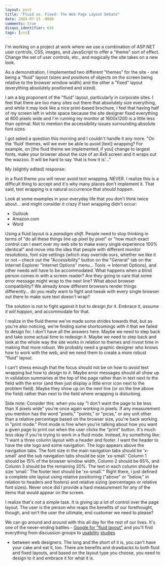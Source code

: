 ```yaml
---
layout: post
title: "Fluid vs. Fixed: The Web Page Layout Debate"
date: 2004-07-15 -0800
comments: true
disqus_identifier: 616
tags: [css]
---
```

I'm working on a project at work where we use a combination of ASP.NET
user controls, CSS, images, and JavaScript to offer a "theme" sort of
effect. Change the set of user controls, etc., and magically the site
takes on a new look.

 As a demonstration, I implemented two different "themes" for the site -
one being a "fluid" layout (sizes and positions of objects on the screen
being relative to the browser window width) and the other a "fixed"
layout (everything absolutely positioned and sized).

 I am a big proponent of the "fluid" layout, particularly in corporate
sites. I feel that there are too many sites out there that absolutely
size everything, and while it may look like a nice print-based brochure,
I feel that having half of my screen left in white space because the
site designer fixed everything at 800 pixels wide and I'm running my
monitor at 1600x1200 is a little less than optimal. Not to mention the
accessibility issues surrounding absolute font sizes.

 I got asked a question this morning and I couldn't handle it any more.
"On the 'fluid' themes, will we ever be able to avoid [text] wrapping?
For example, on [the fluid theme we implemented, if you] change to
largest fonts, make your browser about the size of an 8x6 screen and it
wraps out the wazzoo. It will be hard to say 'that is how it is'..."

 My (slightly edited) response:

 In a fluid theme you will never avoid text wrapping. NEVER. I realize
this is a difficult thing to accept and it's why many places don't
implement it. That said, text wrapping is a natural occurrence that
*should happen*.

 Look at some examples in your everyday life that you don't think twice
about... and might consider it crazy if text wrapping didn't occur:

- Outlook
- Amazon.com
- Word

 Using a fluid layout is a *paradigm shift*. People need to stop
thinking in terms of "do all these things line up pixel by pixel" or
"how much exact control can I exert over my web site to make every
single experience 100% identical" and move into the idea that people
with different monitor resolutions, font size settings (which may
override ours, whether we like it or not – check out the "Accessibility"
button on the "General" tab on the Internet Explorer "Internet Options"
menu... Tools -\> Internet Options), and other needs will have to be
accommodated. What happens when a blind person comes in with a screen
reader? Are they going to care that some error message might wrap to the
next line? What about browser compatibility? We already know different
browsers render things differently... do you really want to fight and
tweak with every single browser out there to make sure text doesn't
wrap?

 The solution is not to fight against it but to *design for it*. Embrace
it, *assume it will happen*, and accommodate for that.

 I realize in the fluid theme we've made some strides towards that, but
as you're also noticing, we're finding some shortcomings with it that we
failed to design for. I don't have all the answers here. Maybe we need
to step back and take some actual time to redesign it. Maybe we need to
step back and look at the whole way the site works in relation to themes
and invest time in making that more robust. We probably need a graphic
designer who knows how to work with the web, and we need them to create
a more robust "fluid" layout.

 I can't stress enough that the focus should not be on how to *avoid*
text wrapping but how to *design to it*. Maybe error messages should all
show up in validation summaries at the top of the page rather than in
text next to the field with the error (and then just display a little
error icon next to the problem field). Maybe they show up on the next
line (or on the line above the field) rather than next to the field
where wrapping is disturbing.

 Side note: Consider this: when you say "I don't want the page to be
less than X pixels wide" you're once again working in pixels. If any
measurement you mention has the word "pixels," "points," or "picas," or
any unit other than a relative percentage based on the browser size,
you're back working in "print mode." Print mode is fine when you're
talking about how you want a given page to print out when the user
clicks the "print" button. It's much less okay if you're trying to work
in a fluid mode. Instead, try something like: "I want a three column
layout with a header and footer. I want the header to have the site logo
and some navigation. The logo appears above the navigation tabs. The
font size in the main navigation tabs should be 'x-small' and the sub
navigation tabs should be size 'xx-small.' Column 1 should be 15% of the
browser window width, Column 2 should be 65%, and Column 3 should be the
remaining 20%. The text in each column should be size 'small.' The
footer text should be 'xx-small.'" Right there, I just defined a
complete site layout using relative positioning ("above" or "below," in
relation to headers and footers) and relative sizing (percentages or
relative font sizes). Never once did I provide a hard measurement for
any of the items that would appear on the screen.

 I realize that's *not* a simple task. It is giving up a lot of control
over the page layout. The user is the person who reaps the benefits of
our forethought, though, and isn't the user the ultimate, end customer
we need to please?

 We can go around and around with this all day for the rest of our
lives. It's one of the never-ending battles - [Google for "fluid
layout"](http://www.google.com/search?hl=en&ie=UTF-8&q=fluid+layout) and
you'll find everything from discussion groups to
[usability](http://www.humanfactors.com/downloads/oct022.htm)
[studies](http://psychology.wichita.edu/surl/usabilitynews/3S/layout.htm)

- between web designers. The long and the short of it is, you can't have
your cake and eat it, too. There are benefits and drawbacks to both
fluid and fixed layouts, and based on the layout type you choose, you
need to design to it and embrace it for what it is.
